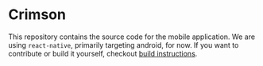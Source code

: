 # Crimson

This repository contains the source code for the mobile application. We are using `react-native`, primarily targeting android, for now. If you want to contribute or build it yourself, checkout [build instructions]('./setup.md').
